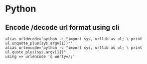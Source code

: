 # Python

## Encode /decode url format using cli

```text
alias urldecode='python -c "import sys, urllib as ul; \ print ul.unquote_plus(sys.argv[1])"'
alias urlencode='python -c "import sys, urllib as ul; \ print ul.quote_plus(sys.argv[1])"'
using => urlencode 'q werty=/;'
```

